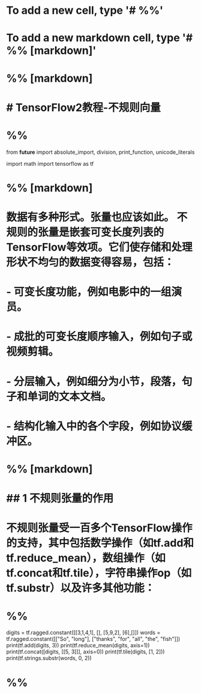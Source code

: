 # To add a new cell, type '# %%'
# To add a new markdown cell, type '# %% [markdown]'
# %% [markdown]
# # TensorFlow2教程-不规则向量
# 

# %%
from __future__ import absolute_import, division, print_function, unicode_literals

import math
import tensorflow as tf

# %% [markdown]
# 数据有多种形式。张量也应该如此。 不规则的张量是嵌套可变长度列表的TensorFlow等效项。它们使存储和处理形状不均匀的数据变得容易，包括：
# 
# - 可变长度功能，例如电影中的一组演员。
# - 成批的可变长度顺序输入，例如句子或视频剪辑。
# - 分层输入，例如细分为小节，段落，句子和单词的文本文档。
# - 结构化输入中的各个字段，例如协议缓冲区。
# 
# %% [markdown]
# ## 1 不规则张量的作用
# 不规则张量受一百多个TensorFlow操作的支持，其中包括数学操作（如tf.add和tf.reduce_mean），数组操作（如tf.concat和tf.tile），字符串操作op（如 tf.substr）以及许多其他功能：

# %%
digits = tf.ragged.constant([[3,1,4,1], [], [5,9,2], [6],[]])
words = tf.ragged.constant([["So", "long"], ["thanks", "for", "all", "the", "fish"]])
print(tf.add(digits, 3))
print(tf.reduce_mean(digits, axis=1))
print(tf.concat([digits, [[5, 3]]], axis=0))
print(tf.tile(digits, [1, 2]))
print(tf.strings.substr(words, 0, 2))


# %%


